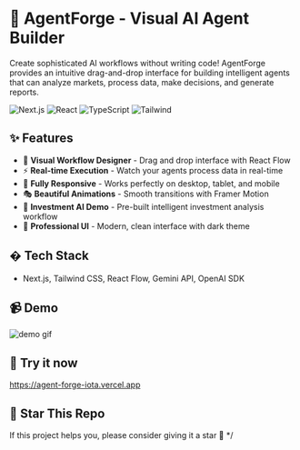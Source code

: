 # 🚀 AgentForge - Visual AI Agent Builder

Create sophisticated AI workflows without writing code! AgentForge provides an intuitive drag-and-drop interface for building intelligent agents that can analyze markets, process data, make decisions, and generate reports.

![Next.js](https://img.shields.io/badge/Next.js-15.4.2-black)
![React](https://img.shields.io/badge/React-18.3.1-blue)
![TypeScript](https://img.shields.io/badge/TypeScript-Latest-blue)
![Tailwind](https://img.shields.io/badge/Tailwind-4.1.11-cyan)

## ✨ Features

- 🎨 **Visual Workflow Designer** - Drag and drop interface with React Flow
- ⚡ **Real-time Execution** - Watch your agents process data in real-time
- 📱 **Fully Responsive** - Works perfectly on desktop, tablet, and mobile
- 🎭 **Beautiful Animations** - Smooth transitions with Framer Motion
- 🤖 **Investment AI Demo** - Pre-built intelligent investment analysis workflow
- 🎯 **Professional UI** - Modern, clean interface with dark theme

## �️ Tech Stack
- Next.js, Tailwind CSS, React Flow, Gemini API, OpenAI SDK

## 📹 Demo
![demo gif](./public/demo.gif)

## 📎 Try it now
https://agent-forge-iota.vercel.app

## 🌟 Star This Repo
If this project helps you, please consider giving it a star 🌟
*/
